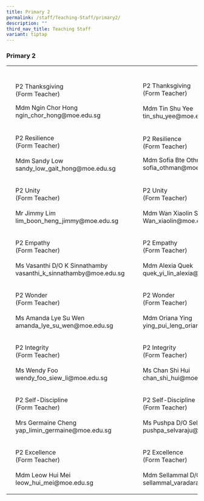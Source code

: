 ```yaml
---
title: Primary 2
permalink: /staff/Teaching-Staff/primary2/
description: ""
third_nav_title: Teaching Staff
variant: tiptap
---
```

<h3>Primary 2</h3>
<table style="minWidth: 125px">
<colgroup>
<col>
<col>
<col>
<col>
<col>
</colgroup>
<tbody>
<tr>
<th rowspan="1" colspan="1">
<p></p>
</th>
<th rowspan="1" colspan="1">
<p></p>
</th>
<th rowspan="1" colspan="1">
<p></p>
</th>
<th rowspan="1" colspan="1">
<p></p>
</th>
<th rowspan="1" colspan="1">
<p></p>
</th>
</tr>
<tr>
<td rowspan="1" colspan="1">
<p></p>
</td>
<td rowspan="1" colspan="1">
<p>P2 Thanksgiving
<br>(Form Teacher)</p>
<p>Mdm Ngin Chor Hong ngin_chor_hong@moe.edu.sg</p>
</td>
<td rowspan="1" colspan="1">
<p></p>
</td>
<td rowspan="1" colspan="1">
<p></p>
</td>
<td rowspan="1" colspan="1">
<p>P2 Thanksgiving
<br>(Form Teacher)
<br>
<br>Mdm Tin Shu Yee tin_shu_yee@moe.edu.sg</p>
<p></p>
</td>
</tr>
<tr>
<td rowspan="1" colspan="1">
<p></p>
</td>
<td rowspan="1" colspan="1">
<p>P2 Resilience
<br>(Form Teacher)
<br>
<br>Mdm Sandy Low sandy_low_gait_hong@moe.edu.sg</p>
</td>
<td rowspan="1" colspan="1">
<p></p>
</td>
<td rowspan="1" colspan="1">
<p></p>
</td>
<td rowspan="1" colspan="1">
<p>P2 Resilience
<br>(Form Teacher)</p>
<p></p>
<p></p>
<p>Mdm Sofia Bte Othman sofia_othman@moe.edu.sg</p>
<p></p>
</td>
</tr>
<tr>
<td rowspan="1" colspan="1">
<p></p>
</td>
<td rowspan="1" colspan="1">
<p>P2 Unity
<br>(Form Teacher)
<br>
<br>Mr Jimmy Lim lim_boon_heng_jimmy@moe.edu.sg</p>
<p></p>
</td>
<td rowspan="1" colspan="1">
<p></p>
</td>
<td rowspan="1" colspan="1">
<p></p>
</td>
<td rowspan="1" colspan="1">
<p>P2 Unity
<br>(Form Teacher)
<br>
<br>Mdm Wan Xiaolin Sophie
<br>Wan_xiaolin@moe.edu.sg</p>
</td>
</tr>
<tr>
<td rowspan="1" colspan="1">
<p></p>
</td>
<td rowspan="1" colspan="1">
<p>P2 Empathy
<br>(Form Teacher)
<br>
<br>Ms Vasanthi D/O K Sinnathamby vasanthi_k_sinnathamby@moe.edu.sg</p>
<p></p>
</td>
<td rowspan="1" colspan="1">
<p></p>
</td>
<td rowspan="1" colspan="1">
<p></p>
</td>
<td rowspan="1" colspan="1">
<p>P2 Empathy
<br>(Form Teacher)
<br>
<br>Mdm Alexia Quek quek_yi_lin_alexia@moe.edu.sg</p>
<p></p>
</td>
</tr>
<tr>
<td rowspan="1" colspan="1">
<p></p>
</td>
<td rowspan="1" colspan="1">
<p>P2 Wonder
<br>(Form Teacher)
<br>
<br>Ms Amanda Lye Su Wen amanda_lye_su_wen@moe.edu.sg</p>
<p></p>
</td>
<td rowspan="1" colspan="1">
<p></p>
</td>
<td rowspan="1" colspan="1">
<p></p>
</td>
<td rowspan="1" colspan="1">
<p>P2 Wonder
<br>(Form Teacher)
<br>
<br>Mdm Oriana Ying ying_pui_leng_oriana@moe.edu.sg</p>
<p></p>
</td>
</tr>
<tr>
<td rowspan="1" colspan="1">
<p></p>
</td>
<td rowspan="1" colspan="1">
<p>P2 Integrity
<br>(Form Teacher)
<br>
<br>Ms Wendy Foo wendy_foo_siew_li@moe.edu.sg</p>
<p></p>
</td>
<td rowspan="1" colspan="1">
<p></p>
</td>
<td rowspan="1" colspan="1">
<p></p>
</td>
<td rowspan="1" colspan="1">
<p>P2 Integrity
<br>(Form Teacher)
<br>
<br>Ms Chan Shi Hui
<br>chan_shi_hui@moe.edu.sg</p>
</td>
</tr>
<tr>
<td rowspan="1" colspan="1">
<p></p>
</td>
<td rowspan="1" colspan="1">
<p>P2 Self-Discipline
<br>(Form Teacher)
<br>
<br>Mrs Germaine Cheng yap_limin_germaine@moe.edu.sg</p>
<p></p>
</td>
<td rowspan="1" colspan="1">
<p></p>
</td>
<td rowspan="1" colspan="1">
<p></p>
</td>
<td rowspan="1" colspan="1">
<p>P2 Self-Discipline
<br>(Form Teacher)
<br>
<br>Ms Pushpa D/O Selvaraju pushpa_selvaraju@moe.edu.sg</p>
<p></p>
</td>
</tr>
<tr>
<td rowspan="1" colspan="1">
<p></p>
</td>
<td rowspan="1" colspan="1">
<p>P2 Excellence
<br>(Form Teacher)
<br>
<br>Mdm Leow Hui Mei leow_hui_mei@moe.edu.sg</p>
</td>
<td rowspan="1" colspan="1">
<p></p>
</td>
<td rowspan="1" colspan="1">
<p></p>
</td>
<td rowspan="1" colspan="1">
<p>P2 Excellence
<br>(Form Teacher)
<br>
<br>Mdm Sellammal D/O Varadarajalu
<br>sellammal_varadarajalu@moe.edu.sg</p>
</td>
</tr>
</tbody>
</table>
<p></p>